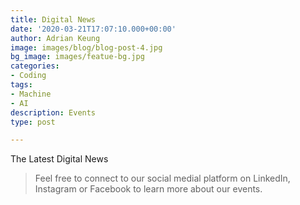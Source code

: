 ```yaml
---
title: Digital News
date: '2020-03-21T17:07:10.000+00:00'
author: Adrian Keung
image: images/blog/blog-post-4.jpg
bg_image: images/featue-bg.jpg
categories:
- Coding
tags:
- Machine
- AI
description: Events
type: post

---
```

The Latest Digital News

> Feel free to connect to our social medial platform on LinkedIn, Instagram or Facebook to learn more about our events. 